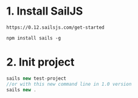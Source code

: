 # 1. Install SailJS
`https://0.12.sailsjs.com/get-started`
```
npm install sails -g
```

# 2. Init project
```js
sails new test-project
//or with this new command line in 1.0 version
sails new .
```